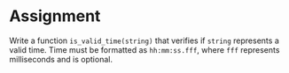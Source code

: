 # Assignment

Write a function `is_valid_time(string)` that verifies if `string`
represents a valid time. Time must be formatted as `hh:mm:ss.fff`, where
`fff` represents milliseconds and is optional.